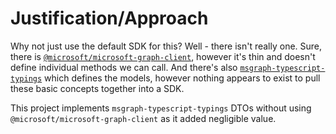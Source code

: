 # Justification/Approach
Why not just use the default SDK for this? Well - there isn't really one. Sure, there is [`@microsoft/microsoft-graph-client`](https://www.npmjs.com/package/@microsoft/microsoft-graph-client), however it's thin and doesn't define 
individual methods we can call. And there's also [`msgraph-typescript-typings`](https://github.com/microsoftgraph/msgraph-typescript-typings) which defines 
the models, however nothing appears to exist to pull these basic concepts together into a SDK.

This project implements `msgraph-typescript-typings` DTOs without using `@microsoft/microsoft-graph-client` as it added negligible value.

